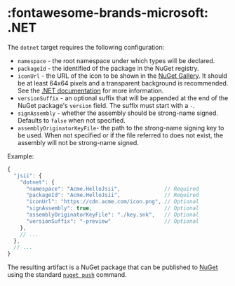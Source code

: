 # :fontawesome-brands-microsoft: .NET

The `dotnet` target requires the following configuration:

- `namespace` - the root namespace under which types will be declared.
- `packageId` - the identified of the package in the NuGet registry.
- `iconUrl` - the URL of the icon to be shown in the [NuGet Gallery][nuget]. It should be at least 64x64 pixels and a
  transparent background is recommended. See the [.NET documentation] for more information.
- `versionSuffix` - an optional suffix that will be appended at the end of the NuGet package's `version` field. The
  suffix must start with a `-`.
- `signAssembly` - whether the assembly should be strong-name signed. Defaults to `false` when not specified.
- `assemblyOriginatorKeyFile`- the path to the strong-name signing key to be used. When not specified or if the file
  referred to does not exist, the assembly will not be strong-name signed.

Example:

```js
{
  "jsii": {
    "dotnet": {
      "namespace": "Acme.HelloJsii",              // Required
      "packageId": "Acme.HelloJsii",              // Required
      "iconUrl": "https://cdn.acme.com/icon.png", // Optional
      "signAssembly": true,                       // Optional
      "assemblyOriginatorKeyFile": "./key.snk",   // Optional
      "versionSuffix": "-preview"                 // Optional
    },
    // ...
  },
  // ...
}
```

The resulting artifact is a NuGet package that can be published to [NuGet] using the standard [`nuget push`][nuget-push]
command.

[nuget]: https://www.nuget.org
[nuget-push]: https://docs.microsoft.com/fr-fr/nuget/nuget-org/publish-a-package
[.net documentation]: https://docs.microsoft.com/en-us/dotnet/core/tools/csproj#packageiconurl

